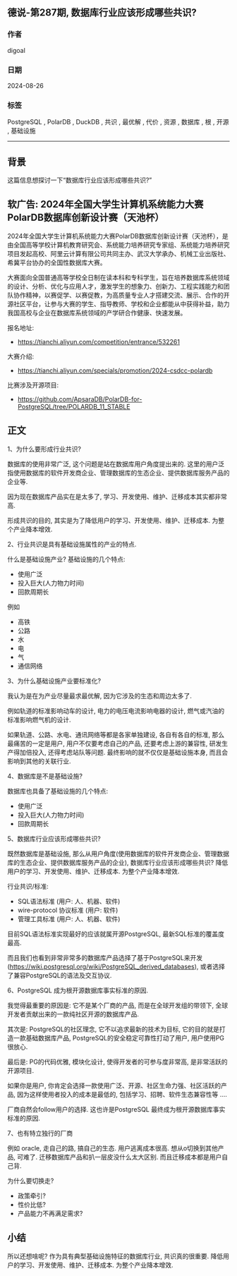 ## 德说-第287期, 数据库行业应该形成哪些共识?  
                                                                          
### 作者                                              
digoal                                              
                                                     
### 日期                                                   
2024-08-26                                              
                                                  
### 标签                                                
PostgreSQL , PolarDB , DuckDB , 共识 , 最优解 , 代价 , 资源 , 数据库 , 根 , 开源 , 基础设施     
                                                                         
----                                                  
                                                                
## 背景   
这篇信息想探讨一下“数据库行业应该形成哪些共识?”  
  
## 软广告: 2024年全国大学生计算机系统能力大赛PolarDB数据库创新设计赛（天池杯）     
2024年全国大学生计算机系统能力大赛PolarDB数据库创新设计赛（天池杯），是由全国高等学校计算机教育研究会、系统能力培养研究专家组、系统能力培养研究项目发起高校、阿里云计算有限公司共同主办、武汉大学承办、机械工业出版社、希冀平台协办的全国性数据库大赛。    
    
大赛面向全国普通高等学校全日制在读本科和专科学生，旨在培养数据库系统领域的设计、分析、优化与应用人才，激发学生的想象力、创新力、工程实践能力和团队协作精神，以赛促学、以赛促教，为高质量专业人才搭建交流、展示、合作的开源社区平台，让参与大赛的学生、指导教师、学校和企业都能从中获得补益，助力我国高校与企业在数据库系统领域的产学研合作健康、快速发展。    
    
报名地址:    
- https://tianchi.aliyun.com/competition/entrance/532261    
    
大赛介绍:    
- https://tianchi.aliyun.com/specials/promotion/2024-csdcc-polardb    
    
比赛涉及开源项目:    
- https://github.com/ApsaraDB/PolarDB-for-PostgreSQL/tree/POLARDB_11_STABLE    
     
## 正文  
1、为什么要形成行业共识?    
  
数据库的使用非常广泛, 这个问题是站在数据库用户角度提出来的. 这里的用户泛指使用数据库的软件开发商企业、管理数据库的生态企业、提供数据库服务产品的企业等.    
  
因为现在数据库产品实在是太多了, 学习、开发使用、维护、迁移成本其实都非常高.   
   
形成共识的目的, 其实是为了降低用户的学习、开发使用、维护、迁移成本. 为整个产业降本增效.     
  
2、行业共识是具有基础设施属性的产业的特点.    
  
什么是基础设施产业? 基础设施的几个特点:     
- 使用广泛  
- 投入巨大(人力物力时间)  
- 回款周期长  
  
例如  
- 高铁  
- 公路  
- 水  
- 电  
- 气  
- 通信网络  
  
3、为什么基础设施产业要标准化?  
  
我认为是在为产业尽量最求最优解, 因为它涉及的生态和周边太多了.   
  
例如轨道的标准影响动车的设计, 电力的电压电流影响电器的设计, 燃气或汽油的标准影响燃气机的设计.   
  
如果轨道、公路、水电、通讯网络等都是各家单独建设, 各自有各自的标准, 那么最痛苦的一定是用户, 用户不仅要考虑自己的产品, 还要考虑上游的兼容性, 研发生产得加倍投入, 还得考虑站队等问题.  最终影响的就不仅仅是基础设施本身, 而且会影响到其他的关联行业.    
  
4、数据库是不是基础设施?    
  
数据库也具备了基础设施的几个特点:     
- 使用广泛  
- 投入巨大(人力物力时间)  
- 回款周期长  
  
5、数据库行业应该形成哪些共识?   
  
既然数据库是基础设施, 那么从用户角度(使用数据库的软件开发商企业、管理数据库的生态企业、提供数据库服务产品的企业), 数据库行业应该形成哪些共识? 降低用户的学习、开发使用、维护、迁移成本. 为整个产业降本增效.    
  
行业共识/标准:     
- SQL语法标准 (用户: 人、机器、软件)    
- wire-protocol 协议标准 (用户: 软件)    
- 管理工具标准 (用户: 人、机器、软件)    
  
目前SQL语法标准实现最好的应该就属开源PostgreSQL, 最新SQL标准的覆盖度最高.    
  
而且我们也看到非常非常多的数据库产品选择了基于PostgreSQL来开发(https://wiki.postgresql.org/wiki/PostgreSQL_derived_databases), 或者选择了兼容PostgreSQL的语法及交互协议.    
  
6、PostgreSQL 成为根开源数据库事实标准的原因.    
  
我觉得最重要的原因是: 它不是某个厂商的产品, 而是在全球开发组的带领下, 全球开发者贡献出来的一款纯社区开源的数据库产品.    
  
其次是: PostgreSQL的社区理念, 它不以追求最新的技术为目标, 它的目的就是打造一款基础数据库产品, PostgreSQL的安全稳定可靠性打动了用户, 用户使用PG很放心.   
  
最后是: PG的代码优雅, 模块化设计, 使得开发者的可参与度非常高, 是非常活跃的开源项目.  
  
如果你是用户, 你肯定会选择一款使用广泛、开源、社区生命力强、社区活跃的产品, 因为这样使用者投入的成本是最低的, 包括学习、招聘、软件生态兼容性等 ....   
  
厂商自然会follow用户的选择. 这也许是PostgreSQL 最终成为根开源数据库事实标准的原因.   
  
7、也有特立独行的厂商  
  
例如 oracle, 走自己的路, 搞自己的生态. 用户逃离成本很高. 想从o切换到其他产品, 可难了. 迁移数据库产品和扒一层皮没什么太大区别. 而且迁移成本都是用户自己背.        
  
为什么要切换走?  
- 政策牵引?  
- 性价比低?  
- 产品能力不再满足需求?   
  
## 小结  
所以还想啥呢? 作为具有典型基础设施特征的数据库行业, 共识真的很重要. 降低用户的学习、开发使用、维护、迁移成本. 为整个产业降本增效.    
  
  
